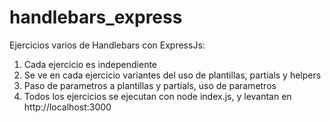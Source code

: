 # handlebars_express
Ejercicios varios de Handlebars con ExpressJs:

1. Cada ejercicio es independiente
2. Se ve en cada ejercicio variantes del uso de plantillas, partials y helpers
3. Paso de parametros a plantillas y partials, uso de parametros
4. Todos los ejercicios se ejecutan con node index.js, y levantan en http://localhost:3000

